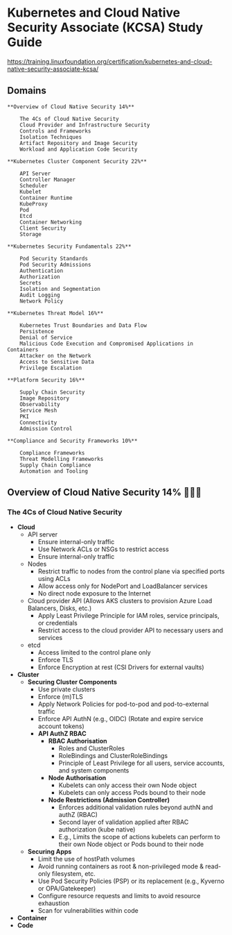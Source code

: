 # Kubernetes and Cloud Native Security Associate (KCSA) Study Guide

https://training.linuxfoundation.org/certification/kubernetes-and-cloud-native-security-associate-kcsa/

## Domains

```
**Overview of Cloud Native Security 14%**

    The 4Cs of Cloud Native Security
    Cloud Provider and Infrastructure Security
    Controls and Frameworks
    Isolation Techniques
    Artifact Repository and Image Security
    Workload and Application Code Security

**Kubernetes Cluster Component Security 22%**

    API Server
    Controller Manager
    Scheduler
    Kubelet
    Container Runtime
    KubeProxy
    Pod
    Etcd
    Container Networking
    Client Security
    Storage

**Kubernetes Security Fundamentals 22%**

    Pod Security Standards
    Pod Security Admissions
    Authentication
    Authorization
    Secrets
    Isolation and Segmentation
    Audit Logging
    Network Policy

**Kubernetes Threat Model 16%**

    Kubernetes Trust Boundaries and Data Flow
    Persistence
    Denial of Service
    Malicious Code Execution and Compromised Applications in Containers
    Attacker on the Network
    Access to Sensitive Data
    Privilege Escalation

**Platform Security 16%**

    Supply Chain Security
    Image Repository
    Observability
    Service Mesh
    PKI
    Connectivity
    Admission Control

**Compliance and Security Frameworks 10%**

    Compliance Frameworks
    Threat Modelling Frameworks
    Supply Chain Compliance
    Automation and Tooling
```

## Overview of Cloud Native Security 14% 🕵🏻‍♂️
### The 4Cs of Cloud Native Security
- **Cloud**
    - API server
      - Ensure internal-only traffic 
      - Use Network ACLs or NSGs to restrict access
      - Ensure internal-only traffic 
    - Nodes
      - Restrict traffic to nodes from the control plane via specified ports using ACLs
      - Allow access only for NodePort and LoadBalancer services
      - No direct node exposure to the Internet
    - Cloud provider API (Allows AKS clusters to provision Azure Load Balancers, Disks, etc.)
      - Apply Least Privilege Principle for IAM roles, service principals, or credentials
      - Restrict access to the cloud provider API to necessary users and services
    - etcd
      - Access limited to the control plane only
      - Enforce TLS
      - Enforce Encryption at rest (CSI Drivers for external vaults)
- **Cluster**
    - **Securing Cluster Components**
        - Use private clusters 
        - Enforce (m)TLS
        - Apply Network Policies for pod-to-pod and pod-to-external traffic
        - Enforce API AuthN (e.g., OIDC) (Rotate and expire service account tokens)
        - **API AuthZ RBAC**
            - **RBAC Authorisation**
              - Roles and ClusterRoles
              - RoleBindings and ClusterRoleBindings
              - Principle of Least Privilege for all users, service accounts, and system components
            - **Node Authorisation**
              - Kubelets can only access their own Node object
              - Kubelets can only access Pods bound to their node
            - **Node Restrictions (Admission Controller)**
              - Enforces additional validation rules beyond authN and authZ (RBAC)
              - Second layer of validation applied after RBAC authorization (kube native)
              - E.g., Limits the scope of actions kubelets can perform to their own Node object or Pods bound to their node
    - **Securing Apps**
      - Limit the use of hostPath volumes
      - Avoid running containers as root & non-privileged mode & read-only filesystem, etc.
      - Use Pod Security Policies (PSP) or its replacement (e.g., Kyverno or OPA/Gatekeeper)
      - Configure resource requests and limits to avoid resource exhaustion
      - Scan for vulnerabilities within code
- **Container**
- **Code**
